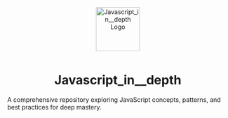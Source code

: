 <div style="text-align: center;">
  <img src="path_to_your_logo.png" alt="Javascript_in__depth Logo" style="width:100px; height:auto; margin-bottom: 10px;" />
  <h1>Javascript_in__depth</h1>
</div>
<p>A comprehensive repository exploring JavaScript concepts, patterns, and best practices for deep mastery.</p>

